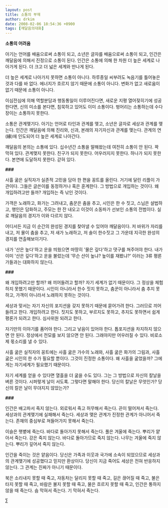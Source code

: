 ```yaml
---
layout: post
title: 소통의 부재
author: drkim
date: 2008-02-06 18:54:36 +0900
tags: [깨달음의대화]
---
```

**소통의 어려움**

아기는 언어를 배움으로써 소통이 되고, 소년은 글자를 배움으로써 소통이 되고, 인간은 깨달음에 의해서 진정으로 소통이 된다. 인간은 소통에 의해 한 차원 더 높은 세계로 나아가게 된다. 더 크고 더 넓은 세계와 만나게 된다. 

더 높은 세계로 나아가지 못하면 소통이 아니다. 하루종일 씨부려도 녹음기를 틀어놓은 것과 다를 바 없다. 에너지가 흐르지 않기 때문에 소통이 아니다. 변화가 없고 새로움이 없기 때문에 소통이 아니다. 

이심전심에 의해 역할분담과 행동통일이 이루어진다면, 새로운 지평 열어젖히기에 성공한다면, 신의 미소를 본다면, 침묵하고 있어도 이미 소통이다. 벙어리는 소통하는데 수다장이는 소통하지 못한다. 

소통은 관계맺기다. 아기는 언어로 타인과 관계를 맺고, 소년은 글자로 세상과 관계를 맺는다. 인간은 깨달음에 의해 진리와, 신과, 본래의 자기자신과 관계를 맺는다. 관계의 연(緣)에 인도되어 더 높은 세계로 나아간다. 

깨달음의 본의는 소통에 있다. 십수년간 소통을 말해왔는데 여전히 소통이 안 된다. 꽉 막혀 있다. 관계맺지 못한다. 친구가 되지 못한다. 어우러지지 못한다. 하나가 되지 못한다. 본연에 도달하지 못한다. 갇혀 있다. 

**###**

사흘 굶은 실직자가 실존적 고민을 담아 한 편을 꽁트를 올린다. 거기에 달린 리플이 가관이다. 그들은 글쓴이를 동정하거나 혹은 훈계한다. 그 방법으로 개입하는 것이다. 왜 개입하려고만 들까? 개입하는 즉 낚인 것이다. 

가객은 노래하고, 화가는 그려내고, 춤꾼은 춤을 추고, 시인은 한 수 짓고, 스님은 설법하고, 행인은 담화하고, 주모는 한 잔 내오고 이것이 소동파가 선보인 소통의 전범이다. 실로 깨달음의 경지가 이와 다르지 않다. 

어디서든 지금 이 순간의 완성된 경지를 찾아낼 수 있어야 깨달음이다. 저 바위가 자리를 내고, 저 물이 춤을 추고, 저 새가 노래하고, 저 솔이 한수짓고 그 가운데 지극한 완성의 경지를 연출해보이기다. 

내가 '산은 높다'하고 운을 띄웠으면 마땅히 '물은 깊다'하고 댓구를 쳐주어야 한다. 내가 이미 '산은 깊다'하고 운을 불렀는데 '무슨 산이 높냐? 높이를 재봤냐?' 이러는 3류 평론가들과는 대화하지 않는다. 

**###**

왜 개입하려고만 할까? 왜 끼어들려고 할까? 자기 세계가 없기 때문이다. 그 정상을 체험하지 못했기 때문이다. 시인이 아니라서 한수 짓지 못하고, 춤꾼이 아니라서 춤 추지 못하고, 가객이 아니라서 노래하지 못하는 것이다.

세상과 맞서는 자기 자신의 포지션을 갖지 못하기 때문에 묻어가려 한다. 그러므로 끼어들려고 한다. 개입하려고 한다. 짓지도 못하고, 부르지도 못하고, 추지도 못하면서 쉽게 평론가 되려고 한다. 심사위원 되려고 한다. 

자기만의 이야기를 품어야 한다. 그리고 낳음이 있어야 한다. 톱포지션을 차지하지 않으면 안 된다. 정상에서 전모를 보지 않으면 안 된다. 그래야지만 어우러질 수 있다. 비로소 제 몫소리를 낼 수 있다. 

사흘 굶은 실직자의 꽁트에는 사흘 굶은 가수의 노래와, 사흘 굶은 화가의 그림과, 사흘 굶은 시인의 한 수가 필요할 뿐이다. 그것이 진정한 소통이다. 왜 사흘을 굶었을까? 그에게는 자기세계가 필요했기 때문이다. 

자기 세계를 얻을 수 있다면 열흘을 더 굶을 수도 있다. 그는 그 방법으로 자신의 칼날을 벼른 것이다. 시퍼렇게 날이 서도록. 그렇다면 말해야 한다. 당신의 칼날은 무엇인가? 당신의 칼은 날이 무뎌지지 않았는가?

**###**

인간은 배고파서 죽지 않는다. 외로워서 죽고 허무해서 죽는다. 끈이 떨어져서 죽는다. 세상과의 관계맺기에 실패해서 죽는다. 세상과 맺은 관계가 진정한 관계가 아니어서 죽는다. 존재의 중심부로 쳐들어가지 못해서 죽는다. 

이슬은 햇볕에 죽는다. 바다로 돌아가지 못해서 죽는다. 풀은 겨울에 죽는다. 뿌리가 얕아서 죽는다. 강은 죽지 않는다. 바다로 돌아가므로 죽지 않는다. 나무는 겨울에 죽지 않는다. 뿌리가 깊어서 죽지 않는다.

인간을 죽이는 것은 얕음이다. 당신은 가족과 이웃과 국가에 소속이 되었으므로 세상과의 관계맺기에 성공했다고 믿지만 환상이다. 당신이 지금 죽어도 세상은 전혀 반응하지 않는다. 그 관계는 진짜가 아니기 때문이다.

북은 소리내지 못할 때 죽고, 자동차는 달리지 못할 때 죽고, 길은 끊어질 때 죽고, 불은 타지 못할 때 죽고, 바람은 불지 못할 때 죽고, 물은 흐르지 못할 때 죽고, 인간은 통하지 않을 때 죽는다. 숨 막혀서 죽는다. 기 막혀서 죽는다. 



∑